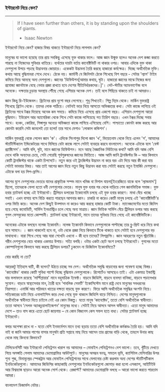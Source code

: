 ### ইন্টারনেট নিয়ে কেন?

---

> If I have seen further than others, it is by standing upon the shoulders of giants. 
>
> - Isaac Newton

ইন্টারনেট নিয়ে কেন? হাজার বিষয় থাকতে ইন্টারনেট নিয়ে লাগলাম কেন?

মানুষের যা ভালো হয়েছে তার প্রায় সবকিছু এসেছে যুক্ত থাকার ফলে। আজ জ্ঞান উন্মুক্ত হলেও অনেক দেশ কব্জা করতে পারছে না নিজেদের সুবিধার খাতিরে। ব্যর্থতার দায়টা বর্তায় কানেক্টিভিটি না থাকার ওপর। আবার এদিকে যুক্ত থাকা দেশগুলো উপচে পড়ছে উদ্ভাবনার জোয়ারে। একেকটা উদ্ভাবনা তৈরি করছে হাজারো কর্মক্ষেত্র। দিচ্ছে অর্থনৈতিক মুক্তি। কথায় আছে বুদ্ধিমানরা শেখে দেখে। ঠেকে নয়। জার্মানী যে জিনিসটা ঠেকে শিখেছে বিশ বছরে - সেটার 'ল্যাগ' টাইম কমিয়ে নিয়ে আনছে অন্য দেশগুলো। জ্ঞানের 'ডিফিউশন\[আমার কথায়, ঘুটা। হাজারো জ্ঞানের মাঝে নিজের জন্য প্রযোজ্য জ্ঞানটাকে বেছে নেবার প্রজ্ঞা রাখতে হবে দেশের নীতিনির্ধারকদের।\]'। লেট-স্টার্টার অ্যাডভাণ্টেজ বলে অনেকে। দক্ষতার চুড়ান্ত অবস্থায় পৌঁছে গেছে এশিয়ার অনেক দেশ। তাই বলে পিছিয়ে থাকতে চাই না আমরাও।

জ্ঞান কিন্তু রি-ইউজেবল। ব্রিটেনের প্রায় দুশো বছর লেগেছে। শুধু শিখতেই। শিল্প বিপ্লব থেকে। মার্কিন যুক্তরাষ্ট্র শিখেছে ব্রিটেন থেকে। তাদের লোক পাঠিয়ে। নোটবই ভরে নিয়ে আসতো অভিজ্ঞতার কথা। সেটা কাজে লাগিয়ে ওই ব্রিটেনের সাথে টক্কর দিয়েছে অনেক কম সময়ে। কমিয়ে নিয়ে এসেছে প্রায় একশো বছর। এশিয়ান দেশগুলো আরো বুদ্ধিমান। ইউরোপ আর অ্যামেরিকা থেকে শিখে সেটা কাজে লাগিয়েছে গত তিরিশ বছরে। এখন টক্কর দিচ্ছে সবার সাথে। হংকং, কোরিয়া, সিঙ্গাপুর অন্যের অভিজ্ঞতা কাজে লাগিয়ে এগিয়েছে বেশি। পাশ্চাত্যে কোনটা কাজ করছে আর কোনটা করেনি সেটা জানলেই তো হলো! তার সাথে মেশাও 'লোকাল কন্ডিশন'।

মার্কিন যুক্তরাষ্ট্র থেকে পেলেন জ্ঞান 'ক'। এদিকে সিংগাপুর দিলো জ্ঞান 'খ', ভিয়েতনাম থেকে নিয়ে এলেন 'গ', আমাদের স্ট্যাটিস্টিক্যাল ইন্ডিকেটরের সাথে মিলিয়ে যেটা কাজে লাগে সেটাই ব্যবহার করবে বাংলাদেশ। অনেকে এটাকে বলে 'বেস্ট প্র্যাক্টিসেস'। আমি বলি, ঘুটা, মানে জ্ঞানের ডিফিউশন। মনে আছে বৈজ্ঞানিক নিউটনের কথা? আমি যদি আজ বেশি দেখে থাকি অন্যদের চেয়ে, সেটা পেরেছি পূর্বপুরুষদের জ্ঞানের ভিত্তিতে। আজ আমি জানি ট্রানজিস্টর কি – আর কিভাবে কোটি ট্রানজিস্টর থাকে একটা চিপসেটে। নতুন করে ওই ট্রাংজিস্টর উদ্ভাবন না করে বরং এটা দিয়ে আর কী করা যায় সেটাই ভাববার বিষয়। আর তাই আগের জ্ঞান দিয়ে নতুন কিছু উদ্ভাবন করা যায় সেটাই করছে নতুন ইমার্জিং দেশগুলো। এটাকে বলা হয় লিপ-ফ্রগিং।

আগের যুগে দেশগুলোর ভেতরে যাদের প্রাকৃতিক সম্পদ মানে খনিজ বা বিশাল যায়গা\[ইংরেজিতে যাকে বলে 'ল্যান্ডমাস'\] ছিলো, তাদেরকে ফেলা হতো ধনী দেশগুলোর ভেতর। মানুষ যুক্ত হবার পর থেকে দাড়িয়ে গেল জ্ঞানভিত্তিক সমাজ। যুক্ত হবার প্ল্যাটফর্ম হচ্ছে এই ইন্টারনেট। ট্রিলিয়ন ডলারের ইকোনোমি চলছে এই যুক্ত হবার কারণে। মাথা বেঁচে খাচ্ছে সবাই। এখন বাসায় বসে বিক্রি করতে পারছেন আপনার জ্ঞান। চাকরি না করেও কোটি মানুষ চলছে এই 'কানেক্টিভিটি'র ওপর ভিত্তি করে। অনেক দেশ কিছুই উত্‍পাদন না করেও আয় করছে হাজার কোটি টাকা। ম্যানেজমেন্টের মতো জিনিস হয়ে গেছে কমোডিটি, সার্ভিস ইনডাস্ট্রিও চলে গেছে অন্য মাত্রায়। জ্ঞান ভিত্তিক সার্ভিস বেঁচে ট্রিলিয়ন ডলার আয় করছে গুগল ফেসবুকের মতো কোম্পানী। প্ল্যাটফর্ম হচ্ছে ইন্টারনেট, মানে তাদের সুবিধায় নিয়ে গেছে এই কানেক্টিভিটিকে।

অনেকের এটাকে বলছেন নলেজ ইকোনমি। নলেজ ইকোনমি কিভাবে দেশগুলোকে পাল্টাচ্ছে তার ব্লু-প্রিন্ট ধরে নিয়ে কথা হবে সামনে। । জ্ঞান থাকলেই হবে না, ওটা থেকে প্রজ্ঞা নিয়ে কিভাবে টিকে থাকতে হবে সেটাই হবে দেশগুলোর বড় মাথাব্যথা। যারা শিখে গেছে আর যারা শেখেনি এখনো - কী হবে তাদের? লিপফ্রগিং। জ্ঞান আহরণের নতুন স্ট্রাটেজি। গরীব দেশগুলোর বেচে থাকার একমাত্র উপায়। সত্যি বলছি। ওটার একটা ছোট অংশ চলছে ইন্টারনেটে। গুগলের মতো কোম্পানিগুলো কিভাবে আয় করছে ট্রিলিয়ন ডলার? ঢুকবেন না ডিজিটাল ইকোনমিতে?

বোর করছি না তো?

আরেকটু ইতিহাস ঘাটি, কী বলেন? উঠতে চাচ্ছে সব দেশ। অর্থনৈতিক সমৃদ্ধি বাড়ানোর জন্য গবেষণা হচ্ছে বিস্তর। 'কানেক্টেড' থাকার কোটি সুবিধা পাল্টে দিচ্ছে বুদ্ধিমান দেশগুলোকে।  রিপোর্টেও আসছেও তাই। এটা একমাত্র ইন্ডাস্ট্রি যার ফলাফলে রয়েছে 'মাল্টিপ্লায়ার' মানে বহুমাত্রিক ইফেক্ট। বাড়বে জিডিপি, বাড়বে ব্যবস্যা বানিজ্য, বাড়বে পড়ালেখার সুযোগ। বাড়বে স্বাস্থ্যসেবার মান, তৈরী হবে ‘পাবলিক সেফটি’ ইকোসিস্টেম মানে রাষ্ট্র দেবে মানুষের সবধরনের নিরাপত্তা। এনার্জি আর পরিবহন খাতের দক্ষতা বাড়ছে যুক্ত কারণে। ফিরে আসি অর্থনৈতিক সমৃদ্ধির অংশটা নিয়ে। সত্যিকারের ডাটা নিয়ে এনালাইসিস করে দেখা গেছে যুক্ত থাকলে জিডিপি বাড়ে নিশ্চিত। দেশের মানুষগুলোকে অর্থনৈতিক স্বাধীনতা দিতে চাইলে নেই এর কোন বিকল্প। যতো মানুষ ‘কানেক্টেড’, ততো বেশি অর্থনৈতিক স্বাধীনতা। ততো আসবে ‘সেলফ অ্যাকচুয়ালাইজেশন’ মানুষের মধ্যে। সেটাই নিয়ে আসবে আসল স্বাধীনতা। এতো মানুষ আমাদের দেশে – তাও বাস করে এতো ছোট জায়গায় – যে কোন বিজনেস কেস সফল হতে বাধ্য। সেটার প্ল্যাটফর্ম হচ্ছে ইন্টারনেট।

বলার অপেক্ষা রাখে না - যতো বেশি ইনফর্মেশন মানে তথ্য ছড়ায় ততো বেশি অর্থনৈতিক কর্মকাণ্ড তৈরি হয়। আমি যদি নাই বা জানি আমার পাশের বাসার মানুষটা প্রতি সপ্তাহে মাছ নিয়ে আসেন তার গ্রামের বাড়ি থেকে, তাহলে উনার কাছ থেকে মাছ কিনবো কিভাবে?

টেলিডেনসিটি আর ইন্টারনেট পেনিট্রেশন খারাপ নয় আমাদের – মোবাইল পেনিট্রেশনও বেশ ভালো। তবে, খুঁটিয়ে দেখতে গিয়ে অসঙ্গতি পেলাম আমাদের ডেমোগ্রাফির আউটপুটে। মানুষের অসম্ভব ঘনত্ব, সমতল ভূমি, ক্যাপিটাল মেশিনারির উপর শূন্য শুল্ক, বিনামূল্যের স্পেকট্রাম আর মোবাইল পেনিট্রেশনের সাথে মেলানোর চেষ্টা করলাম অন্য দেশের স্ট্যাটিসটিকাল ইনডিকেটরগুলো। আমাদের জিডিপির কাছাকাছি দেশগুলোর ইনডিকেটরগুলো জোগাড় করা হলো এসক্যাপ, আইটিইউ আর বিশ্বব্যাঙ্ক ছাড়াও আরো অনেক সোর্স থেকে। রেজাল্ট? আমাদের ডেমোগ্রাফি বলছে – আরো ভালো করতে পারতাম আমরা।

বাংলাদেশ ডিজার্ভস বেটার।

